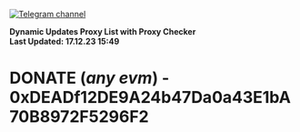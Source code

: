 [![Telegram channel](https://img.shields.io/endpoint?url=https://runkit.io/damiankrawczyk/telegram-badge/branches/master?url=https://t.me/n4z4v0d)](https://t.me/n4z4v0d) 

**Dynamic Updates Proxy List with Proxy Checker**  
**Last Updated: 17.12.23 15:49**

# DONATE (_any evm_) - 0xDEADf12DE9A24b47Da0a43E1bA70B8972F5296F2
